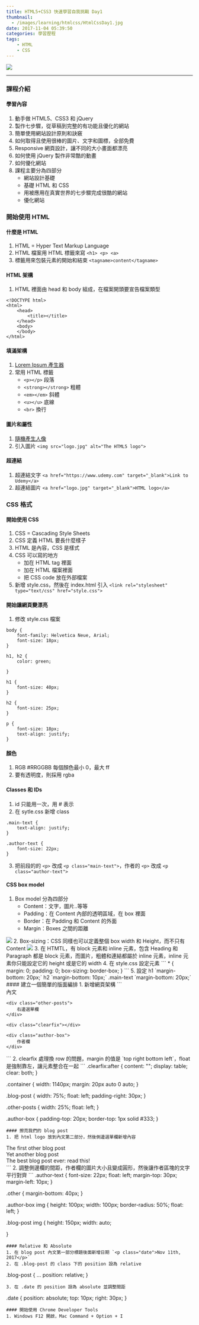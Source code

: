 ```yaml
---
title: HTML5+CSS3 快速學習自我挑戰 Day1
thumbnail:
  - /images/learning/htmlcss/HtmlCssDay1.jpg
date: 2017-11-04 05:39:50
categories: 學習歷程
tags: 
    - HTML
    - CSS
---
```

<img src="/images/learning/htmlcss/HtmlCssDay1.jpg">

***
### 課程介紹
#### 學習內容
1. 動手做 HTML5、CSS3 和 jQuery
2. 製作七步驟，從草稿到完整的有功能且優化的網站
3. 簡單使用網站設計原則和訣竅
4. 如何取得且使用很棒的圖片、文字和圖標，全部免費
5. Responsive 網頁設計，讓不同的大小畫面都漂亮
6. 如何使用 jQuery 製作非常酷的動畫
7. 如何優化網站
8. 課程主要分為四部分
    - 網站設計基礎
    - 基礎 HTML 和 CSS
    - 用被應用在真實世界的七步驟完成很酷的網站
    - 優化網站
### 開始使用 HTML
#### 什麼是 HTML
1. HTML = Hyper Text Markup Language
2. HTML 檔案用 HTML 標籤來寫 `<h1> <p> <a>`
3. 標籤用來包裝元素的開始和結束 `<tagname>content</tagname>`
#### HTML 架構
1. HTML 裡面由 head 和 body 組成，在檔案開頭要宣告檔案類型
```
<!DOCTYPE html>
<html>
    <head>
        <title></title>
    </head>
    <body>
    </body>
</html>
```
#### 填滿架構
1. [Lorem Ipsum 產生器](https://www.lipsum.com/)
2. 常用 HTML 標籤
    - `<p></p>` 段落
    - `<strong></strong>` 粗體
    - `<em></em>` 斜體
    - `<u></u>` 底線
    - `<br>` 換行
#### 圖片和屬性
1. [隨機產生人像](https://randomuser.me/)
2. 引入圖片 `<img src="logo.jpg" alt="The HTML5 logo">`
#### 超連結
1. 超連結文字
`<a href="https://www.udemy.com" target="_blank">Link to Udemy</a>`
2. 超連結圖片
`<a href="logo.jpg" target="_blank">HTML logo</a>`
### CSS 格式
#### 開始使用 CSS
1. CSS = Cascading Style Sheets
2. CSS 定義 HTML 要長什麼樣子
3. HTML 是內容，CSS 是樣式
4. CSS 可以寫的地方
    - 加在 HTML tag 裡面
    - 加在 HTML 檔案裡面
    - 把 CSS code 放在外部檔案
5. 新增 style.css，然後在 index.html 引入
`<link rel="stylesheet" type="text/css" href="style.css">`
#### 開始讓網頁變漂亮
1. 修改 style.css 檔案
```
body {
    font-family: Helvetica Neue, Arial;
    font-size: 18px;
}

h1, h2 {
    color: green;

}

h1 {
    font-size: 40px;
}

h2 {
    font-size: 25px;
}

p {
    font-size: 18px;
    text-align: justify;
}
```
#### 顏色
1. RGB #RRGGBB 每個顏色最小 0，最大 ff
2. 要有透明度，則採用 rgba
#### Classes 和 IDs
1. id 只能用一次，用 # 表示
2. 在 sytle.css 新增 class
```
.main-text {
    text-align: justify;
}

.author-text {
    font-size: 22px;
}
```
3. 把前段的的 `<p>` 改成 `<p class="main-text">`，作者的 `<p>` 改成 `<p class="author-text">`
#### CSS box model
1. Box model 分為四部分
    - Content：文字，圖片..等等
    - Padding：在 Content 內部的透明區域，在 box 裡面
    - Border：在 Padding 和 Content 的外面
    - Margin：Boxes 之間的距離
<img src="/images/learning/htmlcss/css-model.png">
2. Box-sizing：CSS 同樣也可以定義整個 box width 和 Height，而不只有 Content
<img src="/images/learning/htmlcss/box-sizing.png">
3. 在 HTMTL，有 block 元素和 inline 元素，包含 Heading 和 Paragraph 都是 block 元素，而圖片，粗體和連結都屬於 inline 元素，inline 元素你只能設定它的 height 或是它的 width
4. 在 style.css 設定元素
```
* {
    margin: 0;
    padding: 0;
    box-sizing: border-box;
}
```
5. 設定 h1 `margin-bottom: 20px;` h2 `margin-bottom: 10px;` .main-text `margin-bottom: 20px;`
#### 建立一個簡單的版面編排
1. 新增網頁架構
```
<div class="container">
    <div class="blog-post">
        內文
    </div>

    <div class="other-posts">
        右邊選單欄
    </div>

    <div class="clearfix"></div>

    <div class="author-box">
        作者欄
    </div>
</div>
```
2. clearfix 處理換 row 的問題，margin 的值是 `top right bottom left`，float 是強制靠左，讓元素整合在一起
```
.clearfix:after {
    content: "";
    display: table;
    clear: both;
}

.container {
    width: 1140px;
    margin: 20px auto 0 auto;
}

.blog-post {
    width: 75%;
    float: left;
    padding-right: 30px;
}

.other-posts {
    width: 25%;
    float: left;
}

.author-box {
    padding-top: 20px;
    border-top: 1px solid #333;
}
```
#### 擦亮我們的 blog post
1. 把 html logo 放到內文第二部分，然後側邊選單欄新增內容
```
<div class="other-posts">
    <div class="other">
        The first other blog post
    </div>
    <div class="other">
        Yet another blog post
    </div>
    <div class="other">
        The best blog post ever: read this!
    </div>
</div>
```
2. 調整側邊欄的間距，作者欄的圖片大小且變成圓形，然後讓作者區塊的文字平行對齊
```
.author-text {
    font-size: 22px;
    float: left;
    margin-top: 30px;
    margin-left: 10px;
}

.other {
    margin-bottom: 40px;
}

.author-box img {
    height: 100px;
    width: 100px;
    border-radius: 50%;
    float: left;
}

.blog-post img {
    height: 150px;
    width: auto;

}
```
#### Relative 和 Absolute
1. 在 blog post 內文第一部分標題後面新增日期 `<p class="date">Nov 11th, 2017</p>`
2. 在 .blog-post 的 class 下的 position 設為 relative
```
.blog-post {
    ...
    position: relative;
}
```
3. 在 .date 的 position 設為 absolute 並調整間距
```
.date {
    position: absolute;
    top: 10px;
    right: 30px;
}
```
#### 開始使用 Chrome Developer Tools
1. Windows F12 開啟，Mac Command + Option + I